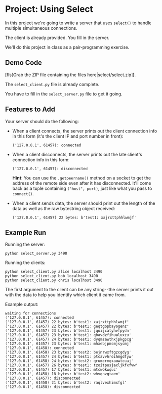 # Project: Using Select

In this project we're going to write a server that uses `select()` to
handle multiple simultaneous connections.

The client is already provided. You fill in the server.

We'll do this project in class as a pair-programming exercise.

## Demo Code

[fls[Grab the ZIP file containing the files here|select/select.zip]].

The `select_client.py` file is already complete.

You have to fill in the `select_server.py` file to get it going.

## Features to Add

Your server should do the following:

* When a client connects, the server prints out the client connection
  info in this form (it's the client IP and port number in front):

  ```
  ('127.0.0.1', 61457): connected
  ```

* When a client disconnects, the server prints out the late client's
  connection info in this form:

  ```
  ('127.0.0.1', 61457): disconnected
  ```

  **Hint**: You can use the `.getpeername()` method on a socket to get
  the address of the remote side even after it has disconnected. It'll
  come back as a tuple containing `("host", port)`, just like what you
  pass to `connect()`.

* When a client sends data, the server should print out the length of
  the data as well as the raw bytestring object received:

  ```
  ('127.0.0.1', 61457) 22 bytes: b'test1: xajrxttphhlwmjf'
  ```

## Example Run

Running the server:

```
python select_server.py 3490
```

Running the clients:

```
python select_client.py alice localhost 3490
python select_client.py bob localhost 3490
python select_client.py chris localhost 3490
```

The first argument to the client can be any string--the server prints it
out with the data to help you identify which client it came from.

Example output:

```
waiting for connections
('127.0.0.1', 61457): connected
('127.0.0.1', 61457) 22 bytes: b'test1: xajrxttphhlwmjf'
('127.0.0.1', 61457) 22 bytes: b'test1: geqtgopbayogenz'
('127.0.0.1', 61457) 23 bytes: b'test1: jquijcatyhvfpydn'
('127.0.0.1', 61457) 23 bytes: b'test1: qbavdzfihualuxzu'
('127.0.0.1', 61457) 24 bytes: b'test1: dyqmzawthxjpkgpcg'
('127.0.0.1', 61457) 23 bytes: b'test1: mhxebjpmsmjsycmj'
('127.0.0.1', 61458): connected
('127.0.0.1', 61458) 23 bytes: b'test2: bejnrwxftgzcgdyg'
('127.0.0.1', 61457) 24 bytes: b'test1: ptcavvhroihmgdfyw'
('127.0.0.1', 61458) 24 bytes: b'test2: qrumcrmqxauwtcuaj'
('127.0.0.1', 61457) 26 bytes: b'test1: tzoitpusjaxljkfxfvw'
('127.0.0.1', 61457) 17 bytes: b'test1: mtcwokwquc'
('127.0.0.1', 61458) 18 bytes: b'test2: whvqnzgtaem'
('127.0.0.1', 61457): disconnected
('127.0.0.1', 61458) 21 bytes: b'test2: raqlvexhimxfgl'
('127.0.0.1', 61458): disconnected
```

<!-- Rubric:

5
Server prints proper client connection message

5
Server prints proper client disconnection message

5
Server prints proper client data received message

5
Server uses select() to wait for incoming connections

5
Server uses select() to wait for incoming client data

-->
